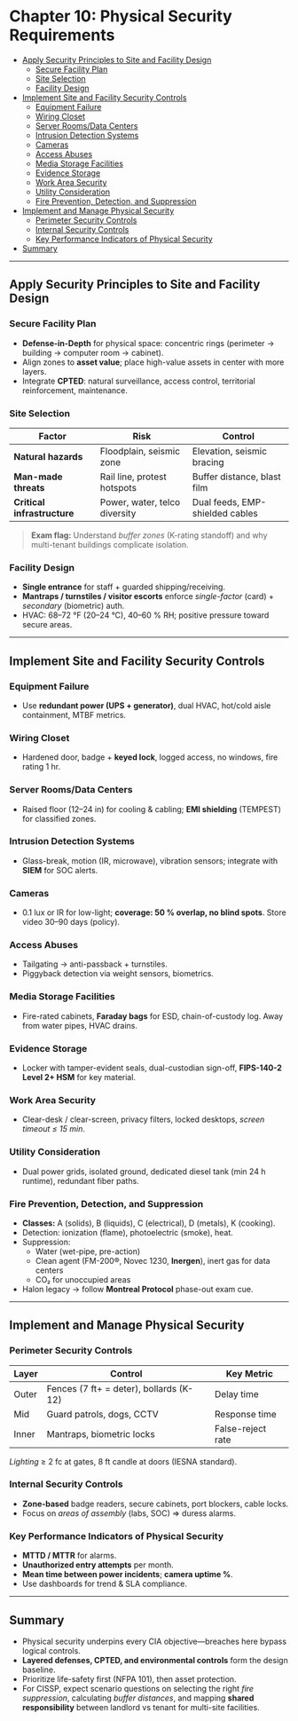 # Chapter 10: Physical Security Requirements

- [Apply Security Principles to Site and Facility Design](#apply-security-principles-to-site-and-facility-design)
  - [Secure Facility Plan](#secure-facility-plan)
  - [Site Selection](#site-selection)
  - [Facility Design](#facility-design)
- [Implement Site and Facility Security Controls](#implement-site-and-facility-security-controls)
  - [Equipment Failure](#equipment-failure)
  - [Wiring Closet](#wiring-closet)
  - [Server Rooms/Data Centers](#server-roomsdata-centers)
  - [Intrusion Detection Systems](#intrusion-detection-systems)
  - [Cameras](#cameras)
  - [Access Abuses](#access-abuses)
  - [Media Storage Facilities](#media-storage-facilities)
  - [Evidence Storage](#evidence-storage)
  - [Work Area Security](#work-area-security)
  - [Utility Consideration](#utility-consideration)
  - [Fire Prevention, Detection, and Suppression](#fire-prevention-detection-and-suppression)
- [Implement and Manage Physical Security](#implement-and-manage-physical-security)
  - [Perimeter Security Controls](#perimeter-security-controls)
  - [Internal Security Controls](#internal-security-controls)
  - [Key Performance Indicators of Physical Security](#key-performance-indicators-of-physical-security)
- [Summary](#summary)

---

## Apply Security Principles to Site and Facility Design  

### Secure Facility Plan
* **Defense-in-Depth** for physical space: concentric rings (perimeter → building → computer room → cabinet).  
* Align zones to **asset value**; place high-value assets in center with more layers.  
* Integrate **CPTED**: natural surveillance, access control, territorial reinforcement, maintenance.

### Site Selection
| Factor | Risk | Control |
|--------|------|---------|
| **Natural hazards** | Floodplain, seismic zone | Elevation, seismic bracing |
| **Man-made threats** | Rail line, protest hotspots | Buffer distance, blast film |
| **Critical infrastructure** | Power, water, telco diversity | Dual feeds, EMP-shielded cables |

> **Exam flag:** Understand *buffer zones* (K-rating standoff) and why multi-tenant buildings complicate isolation.

### Facility Design
* **Single entrance** for staff + guarded shipping/receiving.  
* **Mantraps / turnstiles / visitor escorts** enforce *single-factor* (card) + *secondary* (biometric) auth.  
* HVAC: 68–72 °F (20–24 °C), 40–60 % RH; positive pressure toward secure areas.

---

## Implement Site and Facility Security Controls  

### Equipment Failure
* Use **redundant power (UPS + generator)**, dual HVAC, hot/cold aisle containment, MTBF metrics.

### Wiring Closet
* Hardened door, badge + **keyed lock**, logged access, no windows, fire rating 1 hr.

### Server Rooms/Data Centers
* Raised floor (12–24 in) for cooling & cabling; **EMI shielding** (TEMPEST) for classified zones.

### Intrusion Detection Systems
* Glass-break, motion (IR, microwave), vibration sensors; integrate with **SIEM** for SOC alerts.

### Cameras
* 0.1 lux or IR for low-light; **coverage: 50 % overlap, no blind spots**. Store video 30–90 days (policy).

### Access Abuses
* Tailgating → anti-passback + turnstiles.  
* Piggyback detection via weight sensors, biometrics.

### Media Storage Facilities
* Fire-rated cabinets, **Faraday bags** for ESD, chain-of-custody log.  Away from water pipes, HVAC drains.

### Evidence Storage
* Locker with tamper-evident seals, dual-custodian sign-off, **FIPS-140-2 Level 2+ HSM** for key material.

### Work Area Security
* Clear-desk / clear-screen, privacy filters, locked desktops, *screen timeout ≤ 15 min*.

### Utility Consideration
* Dual power grids, isolated ground, dedicated diesel tank (min 24 h runtime), redundant fiber paths.

### Fire Prevention, Detection, and Suppression
* **Classes:** A (solids), B (liquids), C (electrical), D (metals), K (cooking).  
* Detection: ionization (flame), photoelectric (smoke), heat.  
* Suppression:  
  - Water (wet-pipe, pre-action)  
  - Clean agent (FM-200®, Novec 1230, **Inergen**), inert gas for data centers  
  - CO₂ for unoccupied areas  
* Halon legacy → follow **Montreal Protocol** phase-out exam cue.

---

## Implement and Manage Physical Security  

### Perimeter Security Controls
| Layer | Control | Key Metric |
|-------|---------|------------|
| Outer | Fences (7 ft+ = deter), bollards (K-12) | Delay time |
| Mid   | Guard patrols, dogs, CCTV | Response time |
| Inner | Mantraps, biometric locks | False-reject rate |

*Lighting* ≥ 2 fc at gates, 8 ft candle at doors (IESNA standard).

### Internal Security Controls
* **Zone-based** badge readers, secure cabinets, port blockers, cable locks.  
* Focus on *areas of assembly* (labs, SOC) ⇒ duress alarms.

### Key Performance Indicators of Physical Security
* **MTTD / MTTR** for alarms.  
* **Unauthorized entry attempts** per month.  
* **Mean time between power incidents**; **camera uptime %**.  
* Use dashboards for trend & SLA compliance.

---

## Summary
* Physical security underpins every CIA objective—breaches here bypass logical controls.  
* **Layered defenses, CPTED, and environmental controls** form the design baseline.  
* Prioritize life-safety first (NFPA 101), then asset protection.  
* For CISSP, expect scenario questions on selecting the right *fire suppression*, calculating *buffer distances*, and mapping **shared responsibility** between landlord vs tenant for multi-site facilities.



